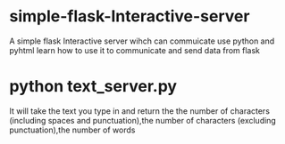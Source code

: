# simple-flask-Interactive-server
 A simple flask Interactive server wihch can commuicate
 use python and pyhtml 
 learn how to use it to communicate and send data from flask
 # python text_server.py
 It will take the text you type in and return the the number of characters (including spaces and punctuation),the number of characters (excluding punctuation),the number of words
 
